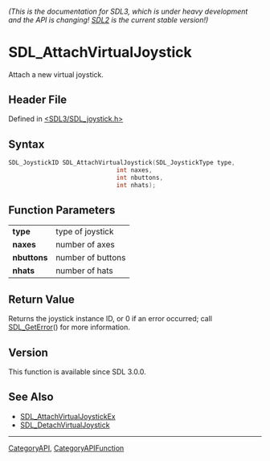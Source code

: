 ###### (This is the documentation for SDL3, which is under heavy development and the API is changing! [SDL2](https://wiki.libsdl.org/SDL2/) is the current stable version!)
# SDL_AttachVirtualJoystick

Attach a new virtual joystick.

## Header File

Defined in [<SDL3/SDL_joystick.h>](https://github.com/libsdl-org/SDL/blob/main/include/SDL3/SDL_joystick.h)

## Syntax

```c
SDL_JoystickID SDL_AttachVirtualJoystick(SDL_JoystickType type,
                              int naxes,
                              int nbuttons,
                              int nhats);

```

## Function Parameters

|                  |                   |
| ---------------- | ----------------- |
| **type**         | type of joystick  |
| **naxes**        | number of axes    |
| **nbuttons**     | number of buttons |
| **nhats**        | number of hats    |

## Return Value

Returns the joystick instance ID, or 0 if an error occurred; call
[SDL_GetError](SDL_GetError)() for more information.

## Version

This function is available since SDL 3.0.0.

## See Also

- [SDL_AttachVirtualJoystickEx](SDL_AttachVirtualJoystickEx)
- [SDL_DetachVirtualJoystick](SDL_DetachVirtualJoystick)

----
[CategoryAPI](CategoryAPI), [CategoryAPIFunction](CategoryAPIFunction)

